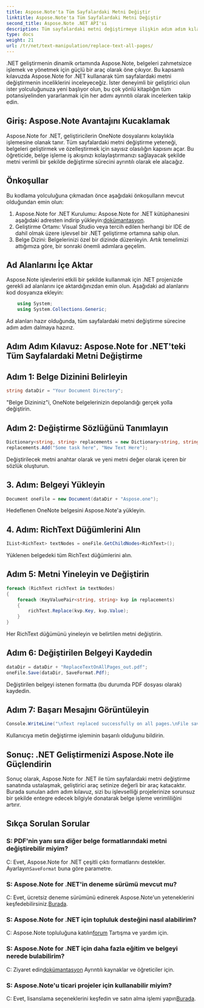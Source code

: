 ```yaml
---
title: Aspose.Note'ta Tüm Sayfalardaki Metni Değiştir
linktitle: Aspose.Note'ta Tüm Sayfalardaki Metni Değiştir
second_title: Aspose.Note .NET API'si
description: Tüm sayfalardaki metni değiştirmeye ilişkin adım adım kılavuzumuzla Aspose.Note for .NET'in potansiyelini ortaya çıkarın. Belge işlemeyi zahmetsizce kolaylaştırın.
type: docs
weight: 21
url: /tr/net/text-manipulation/replace-text-all-pages/
---
```

.NET geliştirmenin dinamik ortamında Aspose.Note, belgeleri zahmetsizce işlemek ve yönetmek için güçlü bir araç olarak öne çıkıyor. Bu kapsamlı kılavuzda Aspose.Note for .NET kullanarak tüm sayfalardaki metni değiştirmenin inceliklerini inceleyeceğiz. İster deneyimli bir geliştirici olun ister yolculuğunuza yeni başlıyor olun, bu çok yönlü kitaplığın tüm potansiyelinden yararlanmak için her adımı ayrıntılı olarak incelerken takip edin.
## Giriş: Aspose.Note Avantajını Kucaklamak
Aspose.Note for .NET, geliştiricilerin OneNote dosyalarını kolaylıkla işlemesine olanak tanır. Tüm sayfalardaki metni değiştirme yeteneği, belgeleri geliştirmek ve özelleştirmek için sayısız olasılığın kapısını açar. Bu öğreticide, belge işleme iş akışınızı kolaylaştırmanızı sağlayacak şekilde metni verimli bir şekilde değiştirme sürecini ayrıntılı olarak ele alacağız.
## Önkoşullar
Bu kodlama yolculuğuna çıkmadan önce aşağıdaki önkoşulların mevcut olduğundan emin olun:
1.  Aspose.Note for .NET Kurulumu: Aspose.Note for .NET kütüphanesini aşağıdaki adresten indirip yükleyin:[dokümantasyon](https://reference.aspose.com/note/net/).
2. Geliştirme Ortamı: Visual Studio veya tercih edilen herhangi bir IDE de dahil olmak üzere işlevsel bir .NET geliştirme ortamına sahip olun.
3. Belge Dizini: Belgelerinizi özel bir dizinde düzenleyin.
Artık temelimizi attığımıza göre, bir sonraki önemli adımlara geçelim.
## Ad Alanlarını İçe Aktar
Aspose.Note işlevlerini etkili bir şekilde kullanmak için .NET projenizde gerekli ad alanlarını içe aktardığınızdan emin olun. Aşağıdaki ad alanlarını kod dosyanıza ekleyin:
```csharp
    using System;
    using System.Collections.Generic;
```
Ad alanları hazır olduğunda, tüm sayfalardaki metni değiştirme sürecine adım adım dalmaya hazırız.
## Adım Adım Kılavuz: Aspose.Note for .NET'teki Tüm Sayfalardaki Metni Değiştirme
## Adım 1: Belge Dizinini Belirleyin
```csharp
string dataDir = "Your Document Directory";
```
"Belge Dizininiz"i, OneNote belgelerinizin depolandığı gerçek yolla değiştirin.
## Adım 2: Değiştirme Sözlüğünü Tanımlayın
```csharp
Dictionary<string, string> replacements = new Dictionary<string, string>();
replacements.Add("Some task here", "New Text Here");
```
Değiştirilecek metni anahtar olarak ve yeni metni değer olarak içeren bir sözlük oluşturun.
## 3. Adım: Belgeyi Yükleyin
```csharp
Document oneFile = new Document(dataDir + "Aspose.one");
```
Hedeflenen OneNote belgesini Aspose.Note'a yükleyin.
## 4. Adım: RichText Düğümlerini Alın
```csharp
IList<RichText> textNodes = oneFile.GetChildNodes<RichText>();
```
Yüklenen belgedeki tüm RichText düğümlerini alın.
## Adım 5: Metni Yineleyin ve Değiştirin
```csharp
foreach (RichText richText in textNodes)
{
    foreach (KeyValuePair<string, string> kvp in replacements)
    {
        richText.Replace(kvp.Key, kvp.Value);
    }
}
```
Her RichText düğümünü yineleyin ve belirtilen metni değiştirin.
## Adım 6: Değiştirilen Belgeyi Kaydedin
```csharp
dataDir = dataDir + "ReplaceTextOnAllPages_out.pdf";
oneFile.Save(dataDir, SaveFormat.Pdf);
```
Değiştirilen belgeyi istenen formatta (bu durumda PDF dosyası olarak) kaydedin.
## Adım 7: Başarı Mesajını Görüntüleyin
```csharp
Console.WriteLine("\nText replaced successfully on all pages.\nFile saved at " + dataDir);
```
Kullanıcıya metin değiştirme işleminin başarılı olduğunu bildirin.
## Sonuç: .NET Geliştirmenizi Aspose.Note ile Güçlendirin
Sonuç olarak, Aspose.Note for .NET ile tüm sayfalardaki metni değiştirme sanatında ustalaşmak, geliştirici araç setinize değerli bir araç katacaktır. Burada sunulan adım adım kılavuz, sizi bu işlevselliği projelerinize sorunsuz bir şekilde entegre edecek bilgiyle donatarak belge işleme verimliliğini artırır.
## Sıkça Sorulan Sorular
### S: PDF'nin yanı sıra diğer belge formatlarındaki metni değiştirebilir miyim?
 C: Evet, Aspose.Note for .NET çeşitli çıktı formatlarını destekler. Ayarlayın`SaveFormat` buna göre parametre.
### S: Aspose.Note for .NET'in deneme sürümü mevcut mu?
 C: Evet, ücretsiz deneme sürümünü edinerek Aspose.Note'un yeteneklerini keşfedebilirsiniz.[Burada](https://releases.aspose.com/).
### S: Aspose.Note for .NET için topluluk desteğini nasıl alabilirim?
 C: Aspose.Note topluluğuna katılın[forum](https://forum.aspose.com/c/note/28) Tartışma ve yardım için.
### S: Aspose.Note for .NET için daha fazla eğitim ve belgeyi nerede bulabilirim?
 C: Ziyaret edin[dokümantasyon](https://reference.aspose.com/note/net/) Ayrıntılı kaynaklar ve öğreticiler için.
### S: Aspose.Note'u ticari projeler için kullanabilir miyim?
C: Evet, lisanslama seçeneklerini keşfedin ve satın alma işlemi yapın[Burada](https://purchase.aspose.com/buy).
